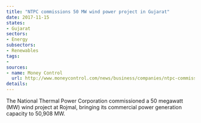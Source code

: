 ```yaml
---
title: "NTPC commissions 50 MW wind power project in Gujarat"
date: 2017-11-15
states:
- Gujarat
sectors:
- Energy
subsectors:
- Renewables
tags:
- 
sources:
- name: Money Control
  url: http://www.moneycontrol.com/news/business/companies/ntpc-commissions-50-mw-wind-project-in-rojmal-gujarat-2434555.html
details:
---
```


The National Thermal Power Corporation commissioned a 50 megawatt (MW) wind project at Rojmal, bringing its commercial power generation capacity to 50,908 MW. 

